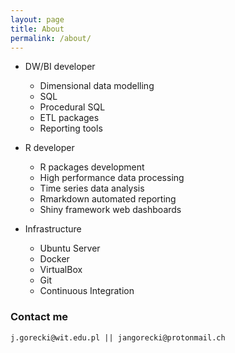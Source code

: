 ```yaml
---
layout: page
title: About
permalink: /about/
---
```


- DW/BI developer

  - Dimensional data modelling
  - SQL
  - Procedural SQL
  - ETL packages
  - Reporting tools

- R developer

  - R packages development
  - High performance data processing
  - Time series data analysis
  - Rmarkdown automated reporting
  - Shiny framework web dashboards

- Infrastructure

  - Ubuntu Server
  - Docker
  - VirtualBox
  - Git
  - Continuous Integration

### Contact me

`j.gorecki@wit.edu.pl || jangorecki@protonmail.ch`
